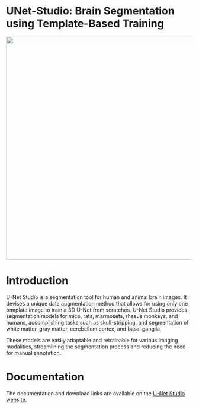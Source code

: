 # UNet-Studio: Brain Segmentation using Template-Based Training

<img src="https://github.com/frankyeh/UNet-Studio/assets/275569/07e920ae-2f72-4d97-9490-6e3e2a5df8ae" width=600/>

# Introduction

U-Net Studio is a segmentation tool for human and animal brain images. It devises a unique data augmentation method that allows for using only one template image to train a 3D U-Net from scratches. U-Net Studio provides segmentation models for mice, rats, marmosets, rhesus monkeys, and humans, accomplishing tasks such as skull-stripping, and segmentation of white matter, gray matter, cerebellum cortex, and basal ganglia. 

These models are easily adaptable and retrainable for various imaging modalities, streamlining the segmentation process and reducing the need for manual annotation. 

# Documentation 

The documentation and download links are available on the [U-Net Studio website](http://unet-studio.labsolver.org/).
